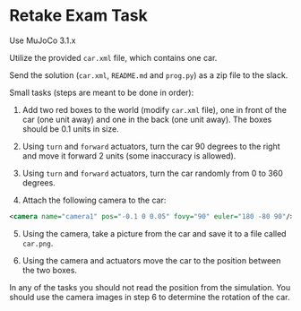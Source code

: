 # Retake Exam Task 

Use MuJoCo 3.1.x

Utilize the provided `car.xml` file, which contains one car.

Send the solution (`car.xml`, `README.md` and `prog.py`) as a zip file to the slack.

Small tasks (steps are meant to be done in order):

1. Add two red boxes to the world (modify `car.xml` file), one in front of the car (one unit away) and one in the back (one unit away). The boxes should be 0.1 units in size.

2. Using `turn` and `forward` actuators, turn the car 90 degrees to the right and move it forward 2 units (some inaccuracy is allowed).

3. Using `turn` and `forward` actuators, turn the car randomly from 0 to 360 degrees.

4. Attach the following camera to the car:

```xml
<camera name="camera1" pos="-0.1 0 0.05" fovy="90" euler="180 -80 90"/>
```

5. Using the camera, take a picture from the car and save it to a file called `car.png`.

6. Using the camera and actuators move the car to the position between the two boxes. 

In any of the tasks you should not read the position from the simulation. You should use the camera images in step 6 to determine the rotation of the car.
